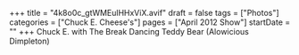 +++
title = "4k8o0c_gtWMEulHHxViX.avif"
draft = false
tags = ["Photos"]
categories = ["Chuck E. Cheese's"]
pages = ["April 2012 Show"]
startDate = ""
+++
Chuck E. with The Break Dancing Teddy Bear (Alowicious Dimpleton)
